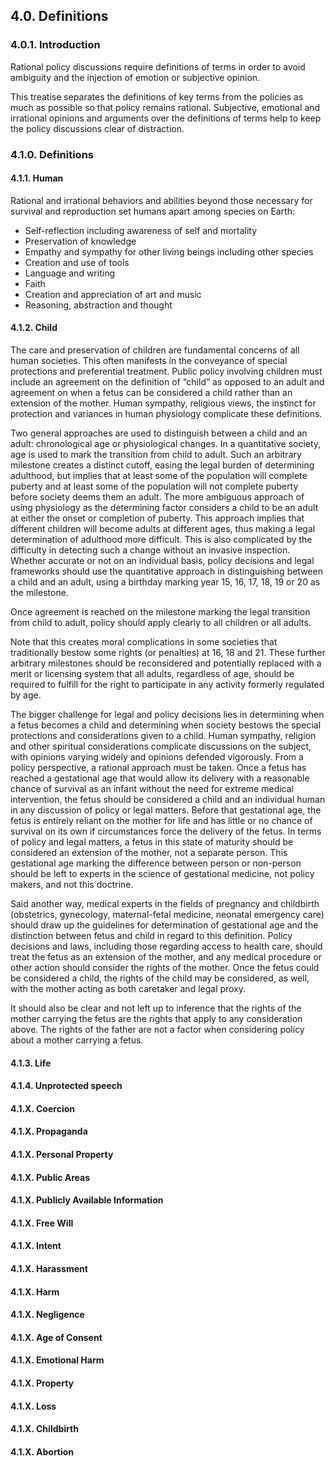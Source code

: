 ## 4.0.  Definitions

### 4.0.1. Introduction
Rational policy discussions require definitions of terms in order to avoid ambiguity and the injection of emotion or subjective opinion.

This treatise separates the definitions of key terms from the policies as much as possible so that policy remains rational.  Subjective, emotional and irrational opinions and arguments over the definitions of terms help to keep the policy discussions clear of distraction.

### 4.1.0. Definitions

#### 4.1.1. Human
Rational and irrational behaviors and abilities beyond those necessary for survival and reproduction set humans apart among species on Earth:

-  Self-reflection including awareness of self and mortality
-  Preservation of knowledge
-  Empathy and sympathy for other living beings including other species
-  Creation and use of tools
-  Language and writing
-  Faith
-  Creation and appreciation of art and music
-  Reasoning, abstraction and thought


#### 4.1.2. Child
The care and preservation of children are fundamental concerns of all human societies.  This often manifests in the conveyance of special protections and preferential treatment.  Public policy involving children must include an agreement on the definition of “child” as opposed to an adult and agreement on when a fetus can be considered a child rather than an extension of the mother.  Human sympathy, religious views, the instinct for protection and variances in human physiology complicate these definitions. 

Two general approaches are used to distinguish between a child and an adult: chronological age or physiological changes.  In a quantitative society, age is used to mark the transition from child to adult.  Such an arbitrary milestone creates a distinct cutoff, easing the legal burden of determining adulthood, but implies that at least some of the population will complete puberty and at least some of the population will not complete puberty before society deems them an adult.  The more ambiguous approach of using physiology as the determining factor considers a child to be an adult at either the onset or completion of puberty.   This approach implies that different children will become adults at different ages, thus making a legal determination of adulthood more difficult.  This is also complicated by the difficulty in detecting such a change without an invasive inspection.  Whether accurate or not on an individual basis, policy decisions and legal frameworks should use the quantitative approach in distinguishing between a child and an adult, using a birthday marking year 15, 16, 17, 18, 19 or 20 as the milestone.

Once agreement is reached on the milestone marking the legal transition from child to adult, policy should apply clearly to all children or all adults.

Note that this creates moral complications in some societies that traditionally bestow some rights (or penalties) at 16, 18 and 21.  These further arbitrary milestones should be reconsidered and potentially replaced with a merit or licensing system that all adults, regardless of age, should be required to fulfill for the right to participate in any activity formerly regulated by age.

The bigger challenge for legal and policy decisions lies in determining when a fetus becomes a child and determining when society bestows the special protections and considerations given to a child.  Human sympathy, religion and other spiritual considerations complicate discussions on the subject, with opinions varying widely and opinions defended vigorously.  From a policy perspective, a rational approach must be taken.  Once a fetus has reached a gestational age that would allow its delivery with a reasonable chance of survival as an infant without the need for extreme medical intervention, the fetus should be considered a child and an individual human in any discussion of policy or legal matters.  Before that gestational age, the fetus is entirely reliant on the mother for life and has little or no chance of survival on its own if circumstances force the delivery of the fetus.  In terms of policy and legal matters, a fetus in this state of maturity should be considered an extension of the mother, not a separate person.  This gestational age marking the difference between person or non-person should be left to experts in the science of gestational medicine, not policy makers, and not this doctrine.

Said another way, medical experts in the fields of pregnancy and childbirth (obstetrics, gynecology, maternal-fetal medicine, neonatal emergency care) should draw up the guidelines for determination of gestational age and the distinction between fetus and child in regard to this definition.  Policy decisions and laws, including those regarding access to health care, should treat the fetus as an extension of the mother, and any medical procedure or other action should consider the rights of the mother.  Once the fetus could be considered a child, the rights of the child may be considered, as well, with the mother acting as both caretaker and legal proxy.

It should also be clear and not left up to inference that the rights of the mother carrying the fetus are the rights that apply to any consideration above.  The rights of the father are not a factor when considering policy about a mother carrying a fetus.

#### 4.1.3. Life
#### 4.1.4. Unprotected speech
#### 4.1.X. Coercion
#### 4.1.X. Propaganda
#### 4.1.X. Personal Property
#### 4.1.X. Public Areas
#### 4.1.X. Publicly Available Information
#### 4.1.X. Free Will
#### 4.1.X. Intent
#### 4.1.X. Harassment
#### 4.1.X. Harm
#### 4.1.X. Negligence
#### 4.1.X. Age of Consent
#### 4.1.X. Emotional Harm
#### 4.1.X. Property
#### 4.1.X. Loss
#### 4.1.X. Childbirth
#### 4.1.X. Abortion


